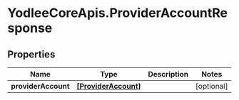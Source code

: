 # YodleeCoreApis.ProviderAccountResponse

## Properties
Name | Type | Description | Notes
------------ | ------------- | ------------- | -------------
**providerAccount** | [**[ProviderAccount]**](ProviderAccount.md) |  | [optional] 
